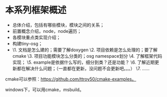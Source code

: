 # 本系列框架概述

- 总体介绍，包括有哪些模块，模块之间的关系；
- 前置概念介绍，node，node遍历；
- 各模块重点类实现介绍；
- 构建tiny-osg；
- \1. 文档是怎么建的；需要了解doxygen
  \2. 项目依赖是怎么处理的；要了解cmake
  \3. 项目功能模块怎么分类的；osg namespace划分
  \4. 了解框架代码实现；
  \5. example是依据什么写的，细分到类？还是功能？
  \6. 了解近期更新都在解决什么问题；（一直都在更新，没问题不会更新吧。。。）
  \7. ......

cmake可以参照：https://github.com/ttroy50/cmake-examples。

windows下，可以用cmake，msbuild。